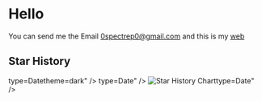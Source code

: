 # Hello

You can send me the Email 0spectrep0@gmail.com
and this is my [web](https://spectre-pro.github.io)

## Star History


<picture>
 <source media="(prefers-color-scheme: dark)" srcset="https://api.star-history.com/svg?repos=spectre-pro/SPECTRE-PRO,spectre-pro/docker-hugo-server,spectre-pro/markdown-to-htmlweb,spectre-pro/gemini-vpn,spectre-pro/spectre-pro.github.io<source media="(prefers-color-scheme: dark)" srcset="https://api.star-history.com/svg?repos=spectre-pro/gemini-vpn,spectre-pro/docker-hugo-run&type=Date&theme=dark" />type=Date<source media="(prefers-color-scheme: dark)" srcset="https://api.star-history.com/svg?repos=spectre-pro/gemini-vpn,spectre-pro/docker-hugo-run&type=Date&theme=dark" />theme=dark" />
 <source media="(prefers-color-scheme: light)" srcset="https://api.star-history.com/svg?repos=spectre-pro/SPECTRE-PRO,spectre-pro/docker-hugo-server,spectre-pro/markdown-to-htmlweb,spectre-pro/gemini-vpn,spectre-pro/spectre-pro.github.io<source media="(prefers-color-scheme: light)" srcset="https://api.star-history.com/svg?repos=spectre-pro/gemini-vpn,spectre-pro/docker-hugo-run&type=Date" />type=Date" />
 <img alt="Star History Chart" src="https://api.star-history.com/svg?repos=spectre-pro/SPECTRE-PRO,spectre-pro/docker-hugo-server,spectre-pro/markdown-to-htmlweb,spectre-pro/gemini-vpn,spectre-pro/spectre-pro.github.io<img alt="Star History Chart" src="https://api.star-history.com/svg?repos=spectre-pro/gemini-vpn,spectre-pro/docker-hugo-run&type=Date" />type=Date" />
</picture>
<!--
**SPECTRE-PRO/spectre-pro** is a ✨ _special_ ✨ repository because its `README.md` (this file) appears on your GitHub profile.

Here are some ideas to get you started:

- 🔭 I’m currently working on ...
- 🌱 I’m currently learning ...
- 👯 I’m looking to collaborate on ...
- 🤔 I’m looking for help with ...
- 💬 Ask me about ...
- 📫 How to reach me: ...
- 😄 Pronouns: ...
- ⚡ Fun fact: ...
-->
